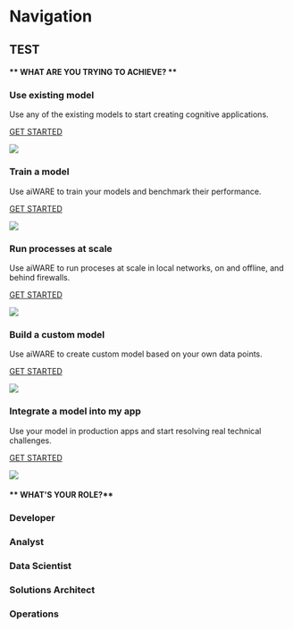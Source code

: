 # Navigation
## TEST
<!-- tabs:start -->

#### ** WHAT ARE YOU TRYING TO ACHIEVE? **

### Use existing model

Use any of the existing models to start creating cognitive applications.

[GET STARTED](/#/quickstart/jobs/?id=working-with-jobs)

![](https://upload.wikimedia.org/wikipedia/commons/e/e9/Jenkins_logo.svg)

### Train a model

Use aiWARE to train your models and benchmark their performance.

[GET STARTED](/#/developer/engines/tutorial/engine-training-tutorial)

![](https://upload.wikimedia.org/wikipedia/commons/e/e9/Jenkins_logo.svg)

### Run processes at scale

Use aiWARE to run proceses at scale in local networks, on and offline,
and behind firewalls.

[GET STARTED](/#/overview/aiware-features)

![](https://upload.wikimedia.org/wikipedia/commons/e/e9/Jenkins_logo.svg)

### Build a custom model

Use aiWARE to create custom model based on your own data points.

[GET STARTED](/#/developer/engines/tutorial/)

![](https://upload.wikimedia.org/wikipedia/commons/e/e9/Jenkins_logo.svg)

### Integrate a model into my app

Use your model in production apps and start resolving real technical
challenges.

[GET STARTED](/#/developer/applications/app-tutorial/)

![](https://upload.wikimedia.org/wikipedia/commons/e/e9/Jenkins_logo.svg)
                              

#### ** WHAT'S YOUR ROLE?**
 ### Developer
 ### Analyst
 ### Data Scientist
 ### Solutions Architect
 ### Operations 

            
              
               

<!-- tabs:end -->

